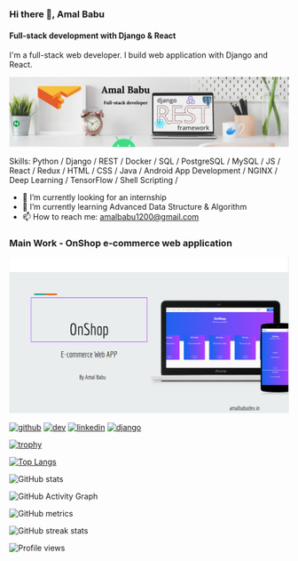 ### Hi there 👋, Amal Babu
#### Full-stack development with Django & React
I'm a full-stack web developer. I build web application with Django and React.

![I am Amal Babu](https://github.com/amal-babu-git/amal-babu-git/blob/main/Clean%20Work%20Place%20LinkedIn%20Banner%20(3).png)

Skills: Python / Django / REST / Docker / SQL / PostgreSQL / MySQL / JS / React / Redux / HTML / CSS / Java / Android App Development / NGINX /  Deep Learning / TensorFlow / Shell Scripting /

- 🔭 I’m currently looking for an internship 
- 🌱 I’m currently learning Advanced Data Structure & Algorithm 
- 📫 How to reach me: amalbabu1200@gmail.com 

### Main Work - OnShop e-commerce web application
[<img src="https://github.com/amal-babu-git/amal-babu-git/blob/main/onshop.png" width=556>](https://github.com/amal-babu-git/onshop-backend-django)

[<img src='https://cdn.jsdelivr.net/npm/simple-icons@3.0.1/icons/github.svg' alt='github' height='40'>](https://github.com/amal-babu-git)  [<img src='https://cdn.jsdelivr.net/npm/simple-icons@3.0.1/icons/dev-dot-to.svg' alt='dev' height='40'>](https://dev.to/amalbabu)  [<img src='https://cdn.jsdelivr.net/npm/simple-icons@3.0.1/icons/linkedin.svg' alt='linkedin' height='40'>](https://www.linkedin.com/in/amalbabudev/)  [<img src='https://cdn.jsdelivr.net/npm/simple-icons@3.0.1/icons/django.svg' alt='django' height='40'>](https://onshop.amalbabudev.in)  

[![trophy](https://github-profile-trophy.vercel.app/?username=amal-babu-git)](https://github.com/ryo-ma/github-profile-trophy)

[![Top Langs](https://github-readme-stats.vercel.app/api/top-langs/?username=amal-babu-git)](https://github.com/anuraghazra/github-readme-stats)

![GitHub stats](https://github-readme-stats.vercel.app/api?username=amal-babu-git&show_icons=true&count_private=true)  

![GitHub Activity Graph](https://activity-graph.herokuapp.com/graph?username=amal-babu-git)  

![GitHub metrics](https://metrics.lecoq.io/amal-babu-git)  

![GitHub streak stats](https://github-readme-streak-stats.herokuapp.com/?user=amal-babu-git)  

![Profile views](https://gpvc.arturio.dev/amal-babu-git)  
